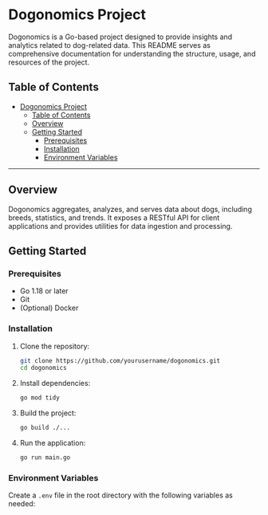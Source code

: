 # Dogonomics Project

Dogonomics is a Go-based project designed to provide insights and analytics related to dog-related data. This README serves as comprehensive documentation for understanding the structure, usage, and resources of the project.

## Table of Contents

- [Dogonomics Project](#dogonomics-project)
  - [Table of Contents](#table-of-contents)
  - [Overview](#overview)
  - [Getting Started](#getting-started)
    - [Prerequisites](#prerequisites)
    - [Installation](#installation)
    - [Environment Variables](#environment-variables)

---

## Overview

Dogonomics aggregates, analyzes, and serves data about dogs, including breeds, statistics, and trends. It exposes a RESTful API for client applications and provides utilities for data ingestion and processing.

## Getting Started

### Prerequisites

- Go 1.18 or later
- Git
- (Optional) Docker

### Installation

1. Clone the repository:
    ```sh
    git clone https://github.com/yourusername/dogonomics.git
    cd dogonomics
    ```

2. Install dependencies:
    ```sh
    go mod tidy
    ```

3. Build the project:
    ```sh
    go build ./...
    ```

4. Run the application:
    ```sh
    go run main.go
    ```

### Environment Variables

Create a `.env` file in the root directory with the following variables as needed:
